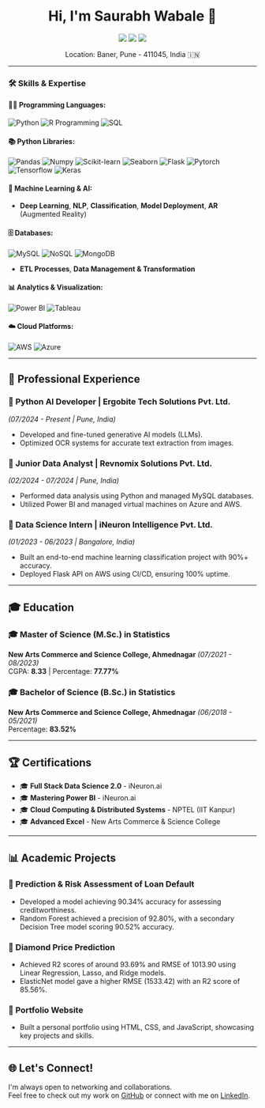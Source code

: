 <h1 align="center">Hi, I'm Saurabh Wabale 👋</h1>
<p align="center">
  <a href="mailto:saurabhwabale8734@gmail.com"><img src="https://img.shields.io/badge/Email-saurabhwabale8734@gmail.com-red?style=flat-square&logo=gmail"></a>
  <a href="https://www.linkedin.com/in/saurabh8734/"><img src="https://img.shields.io/badge/LinkedIn-Saurabh%20Wabale-blue?style=flat-square&logo=linkedin"></a>
  <a href="https://github.com/Saurabh8734"><img src="https://img.shields.io/badge/GitHub-Saurabh8734-black?style=flat-square&logo=github"></a>
</p>

<p align="center">Location: Baner, Pune - 411045, India 🇮🇳</p>

---

### 🛠️ Skills & Expertise

#### 👨‍💻 Programming Languages:
![Python](https://img.shields.io/badge/Python-3776AB?style=flat-square&logo=python&logoColor=white)
![R Programming](https://img.shields.io/badge/R-276DC3?style=flat-square&logo=r&logoColor=white)
![SQL](https://img.shields.io/badge/SQL-000?style=flat-square&logo=postgresql&logoColor=white)

#### 📚 Python Libraries:
![Pandas](https://img.shields.io/badge/Pandas-150458?style=flat-square&logo=pandas&logoColor=white)
![Numpy](https://img.shields.io/badge/Numpy-013243?style=flat-square&logo=numpy&logoColor=white)
![Scikit-learn](https://img.shields.io/badge/Scikit--learn-F7931E?style=flat-square&logo=scikit-learn&logoColor=white)
![Seaborn](https://img.shields.io/badge/Seaborn-3776AB?style=flat-square&logoColor=white)
![Flask](https://img.shields.io/badge/Flask-000000?style=flat-square&logo=flask&logoColor=white)
![Pytorch](https://img.shields.io/badge/PyTorch-EE4C2C?style=flat-square&logo=pytorch&logoColor=white)
![Tensorflow](https://img.shields.io/badge/TensorFlow-FF6F00?style=flat-square&logo=tensorflow&logoColor=white)
![Keras](https://img.shields.io/badge/Keras-D00000?style=flat-square&logo=keras&logoColor=white)

#### 🤖 Machine Learning & AI:
- **Deep Learning**, **NLP**, **Classification**, **Model Deployment**, **AR** (Augmented Reality)

#### 🗄️ Databases:
![MySQL](https://img.shields.io/badge/MySQL-4479A1?style=flat-square&logo=mysql&logoColor=white)
![NoSQL](https://img.shields.io/badge/NoSQL-4a5f9d?style=flat-square)
![MongoDB](https://img.shields.io/badge/MongoDB-4EA94B?style=flat-square&logo=mongodb&logoColor=white)
- **ETL Processes**, **Data Management & Transformation**

#### 📊 Analytics & Visualization:
![Power BI](https://img.shields.io/badge/Power_BI-F2C811?style=flat-square&logo=powerbi&logoColor=black)
![Tableau](https://img.shields.io/badge/Tableau-E97627?style=flat-square&logo=tableau&logoColor=white)

#### ☁️ Cloud Platforms:
![AWS](https://img.shields.io/badge/AWS-232F3E?style=flat-square&logo=amazon-aws&logoColor=white)
![Azure](https://img.shields.io/badge/Azure-0078D4?style=flat-square&logo=microsoft-azure&logoColor=white)

---

## 💼 Professional Experience

### 🔹 Python AI Developer | **Ergobite Tech Solutions Pvt. Ltd.**  
*(07/2024 - Present | Pune, India)*  
- Developed and fine-tuned generative AI models (LLMs).
- Optimized OCR systems for accurate text extraction from images.

### 🔹 Junior Data Analyst | **Revnomix Solutions Pvt. Ltd.**  
*(02/2024 - 07/2024 | Pune, India)*  
- Performed data analysis using Python and managed MySQL databases.
- Utilized Power BI and managed virtual machines on Azure and AWS.

### 🔹 Data Science Intern | **iNeuron Intelligence Pvt. Ltd.**  
*(01/2023 - 06/2023 | Bangalore, India)*  
- Built an end-to-end machine learning classification project with 90%+ accuracy.
- Deployed Flask API on AWS using CI/CD, ensuring 100% uptime.

---

## 🎓 Education

### 🎓 Master of Science (M.Sc.) in Statistics  
**New Arts Commerce and Science College, Ahmednagar** *(07/2021 - 08/2023)*  
CGPA: **8.33** | Percentage: **77.77%**

### 🎓 Bachelor of Science (B.Sc.) in Statistics  
**New Arts Commerce and Science College, Ahmednagar** *(06/2018 - 05/2021)*  
Percentage: **83.52%**

---

## 🏆 Certifications

- 🎓 **Full Stack Data Science 2.0** - iNeuron.ai
- 🎓 **Mastering Power BI** - iNeuron.ai
- 🎓 **Cloud Computing & Distributed Systems** - NPTEL (IIT Kanpur)
- 🎓 **Advanced Excel** - New Arts Commerce & Science College

---

## 📊 Academic Projects

### 💼 Prediction & Risk Assessment of Loan Default
- Developed a model achieving 90.34% accuracy for assessing creditworthiness.
- Random Forest achieved a precision of 92.80%, with a secondary Decision Tree model scoring 90.52% accuracy.

### 💼 Diamond Price Prediction
- Achieved R2 scores of around 93.69% and RMSE of 1013.90 using Linear Regression, Lasso, and Ridge models.
- ElasticNet model gave a higher RMSE (1533.42) with an R2 score of 85.56%.

### 💼 Portfolio Website
- Built a personal portfolio using HTML, CSS, and JavaScript, showcasing key projects and skills.

---

## 🌐 Let's Connect!
I'm always open to networking and collaborations.  
Feel free to check out my work on [GitHub](https://github.com/Saurabh8734) or connect with me on [LinkedIn](https://www.linkedin.com/in/saurabh8734/).
